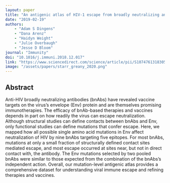 ```yaml
---
layout: paper
title: "An antigenic atlas of HIV-1 escape from broadly neutralizing antibodies distinguishes functional and structural epitopes"
date: "2019-02-19"
authors: 
    - "Adam S Dingens"
    - "Dana Arenz"
    - "Haidyn Weight"
    - "Julie Overbaugh"
    - "Jesse D Bloom"
journal: "Immunity"
doi: "10.1016/j.immuni.2018.12.017"
link: "https://www.sciencedirect.com/science/article/pii/S107476131830565X?via%3Dihub"
image: "/assets/papers/starr_greany_2020.png"
---
```


## Abstract

Anti-HIV broadly neutralizing antibodies (bnAbs) have revealed vaccine targets on the virus’s envelope (Env) protein and are themselves promising immunotherapies. The efficacy of bnAb-based therapies and vaccines depends in part on how readily the virus can escape neutralization. Although structural studies can define contacts between bnAbs and Env, only functional studies can define mutations that confer escape. Here, we mapped how all possible single amino acid mutations in Env affect neutralization of HIV by nine bnAbs targeting five epitopes. For most bnAbs, mutations at only a small fraction of structurally defined contact sites mediated escape, and most escape occurred at sites near, but not in direct contact with, the antibody. The Env mutations selected by two pooled bnAbs were similar to those expected from the combination of the bnAbs’s independent action. Overall, our mutation-level antigenic atlas provides a comprehensive dataset for understanding viral immune escape and refining therapies and vaccines.
